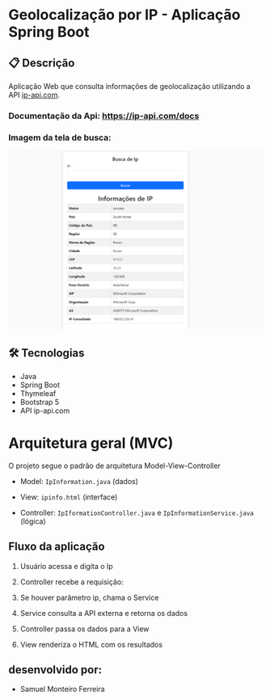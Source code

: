 # Geolocalização por IP - Aplicação Spring Boot

## 📋 Descrição
Aplicação Web que consulta informações de geolocalização utilizando a API [ip-api.com](http://ip-api.com).

### Documentação da Api: https://ip-api.com/docs

### Imagem da tela de busca:
![img.png](img.png)

## 🛠️ Tecnologias
- Java 
- Spring Boot 
- Thymeleaf
- Bootstrap 5
- API ip-api.com

# Arquitetura geral (MVC)
O projeto segue o padrão de arquitetura Model-View-Controller

- Model: `IpInformation.java` (dados)


- View: `ipinfo.html` (interface)


- Controller: `IpIformationController.java` e `IpInformationService.java` (lógica)


## Fluxo da aplicação 
1. Usuário acessa e digita o Ip

2. Controller recebe a requisição:

3. Se houver parâmetro ip, chama o Service

4. Service consulta a API externa e retorna os dados

5. Controller passa os dados para a View

6. View renderiza o HTML com os resultados

## desenvolvido por: 
- Samuel Monteiro Ferreira